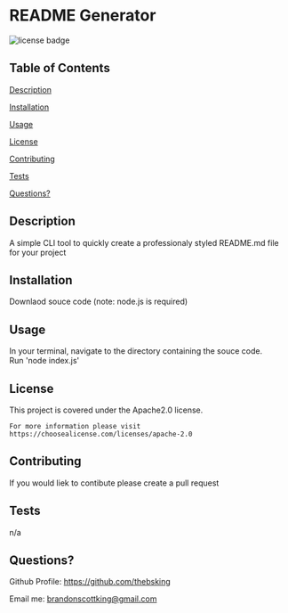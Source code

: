 
  # README Generator
  ![license badge](https://img.shields.io/badge/license-Apache2.0-green)
  
  ## Table of Contents
  [Description](#description)

  [Installation](#installation)

  [Usage](#usage)

  [License](#license)

  [Contributing](#contributing)

  [Tests](#tests)

  [Questions?](#questions-?)


  ## Description
  A simple CLI tool to quickly create a professionaly styled README.md file for your project


  ## Installation 
  Downlaod souce code (note: node.js is required)

  ## Usage
  In your terminal, navigate to the directory containing the souce code. <br> Run 'node index.js'

  ## License
  This project is covered under the Apache2.0 license.
 
    For more information please visit https://choosealicense.com/licenses/apache-2.0

  ## Contributing
  If you would liek to contibute please create a pull request

  ## Tests
  n/a

  ## Questions?
  Github Profile: https://github.com/thebsking 

  Email me: [brandonscottking@gmail.com](mailto:brandonscottking@gmail.com)




